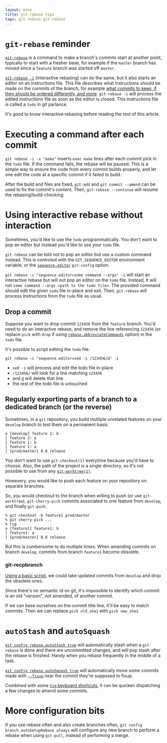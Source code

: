 ```yaml
---
layout: mine
title: git-rebase tips
tags: git rebase git-rebase
---
```


# `git-rebase` reminder

[`git-rebase`](https://git-scm.com/book/en/v2/Git-Branching-Rebasing) is a command to make a branch's commits start at another point, typically to start with a fresher base, for example if the `master` branch has moved since a `feature` branch was started off `master`.

[`git-rebase -i`](https://git-scm.com/docs/git-rebase) (interactive rebasing) can do the same, but it also starts an editor on an instructions file. This file describes what instructions should be made on the commits of the branch, for example [what commits to keep, if they should be ordered differently, and more](https://git-scm.com/book/en/v2/Git-Tools-Rewriting-History). `git-rebase -i` will process the edited instructions file as soon as the editor is closed. This instructions file is called a `todo` in git parlance.

It's good to know interactive rebasing before reading the rest of this article.

# Executing a command after each commit

`git rebase -i -x "make"` inserts `exec make` lines after each commit pick in the `todo` file. If the command fails, the rebase will be paused.
This is a simple way to ensure the code from every commit builds properly, and let one edit the code at a specific commit if it failed to build.

After the build and files are fixed, `git-add` and `git commit --amend` can be used to fix the commit's content. Then, `git-rebase --continue` will resume the rebasing/build-checking.

# Using interactive rebase without interaction

Sometimes, you'd like to use the `todo` programmatically. You don't want to pop an editor but instead you'd like to use your `todo` file.

`git-rebase` can be told not to pop an editor but use a custom command instead. This is controled with the `GIT_SEQUENCE_EDITOR` environment variable, or the [`sequence.editor`](https://git-scm.com/docs/git-config#git-config-sequenceeditor) `git-config` option.

`git rebase -c "sequence.editor=some command --args" -i` will start an interactive rebase but will not pop an editor on the `todo` file. Instead, it will run `some command --args <path to the todo file>`.
The provided command should edit the given `todo` file in-place and exit. Then, `git-rebase` will process instructions from the `todo` file as usual.

## Drop a commit

Suppose you want to drop commit `123456` from the `feature` branch. You'd need to do an interactive rebase, and remove the line referencing `123456` (or replace `pick` with `drop` if using [`rebase.abbreviateCommands`](https://git-scm.com/docs/git-config#git-config-rebasemissingCommitsCheck) option) in the `todo` file.

It's possible to script editing the `todo` file:

	git rebase -c "sequence.editor=sed -i /123456/d" -i

* `sed -i` will process and edit the todo file in-place
* `/123456/` will look for a line matching `123456`
* and [`d`](http://pubs.opengroup.org/onlinepubs/9699919799/utilities/sed.html) will delete that line
* the rest of the todo file is untouched

## Regularly exporting parts of a branch to a dedicated branch (or the reverse)

Sometimes, in a `git` repository, you build multiple unrelated features on your `develop` branch to test them on a permanent basis.

	o [develop] feature 2: b
	| feature 2: a
	| feature 1: b
	| feature 1: a
	| {prod/master} 0.8 release

You don't want to use `git-checkout(1)` everytime because you'd have to choose. Also, the path of the project is a single directory, so it's not possible to use from any [`git-worktree(1)`](https://git-scm.com/docs/git-worktree).

Howevery, you would like to push each feature on your repository on separate branches.

So, you would checkout to the branch when willing to push (or use `git-worktree`), `git-cherry-pick` commits associated to one feature from `develop`, and finally `git-push`.


	% git checkout -b feature1 prod/master
	% git cherry-pick ...
	% tig
	o [feature1] feature1: b
	| feature1: a
	| {prod/master} 0.8 release

But this is cumbersome to do multiple times. When amending commits on branch `develop`, commits from branch `feature1` become obsolete.

### git-recpbranch

[Using a basic script](https://github.com/hydrargyrum/attic/blob/master/git/git-recpbranch), we could take updated commits from `develop` and drop the obsolete ones.

Since there's no semantic id on git, it's impossible to identify which commit is an old "version", not amended, of another commit.

If we can base ourselves on the commit title line, it'll be easy to match commits. Then we can replace `pick old_sha1` with `pick new_sha1`.

# `autoStash` and `autoSquash`

[`git config rebase.autoStash true`](https://git-scm.com/docs/git-rebase#git-rebase---autostash) will automatically stash when a `git-rebase` is done and there are uncommitted changes, and will pop stash after the rebase is finished. Handy when you rebase frequently in the middle of a task.

[`git config rebase.autoSquash true`](https://git-scm.com/docs/git-rebase#git-rebase---autosquash) will automatically move some commits made with [`--fixup`](https://robots.thoughtbot.com/autosquashing-git-commits) near the commit they're supposed to fixup.

Combined with some [`tig` keyboard shortcuts](./2017-08-10-tig.html), it can be quicken dispatching a few changes to amend some commits.

# More configuration bits

If you use rebase often and also create branches often, `git config branch.autoSetupRebase always` will configure any new branch to perform a rebase when using `git-pull`, instead of performing a merge.
